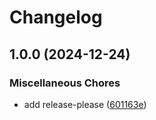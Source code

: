 # Changelog

## 1.0.0 (2024-12-24)


### Miscellaneous Chores

* add release-please ([601163e](https://github.com/compwright/psr-cors/commit/601163e0256023c8f8f63037d9624a3a52dd307c))
